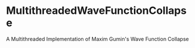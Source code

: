 # MultithreadedWaveFunctionCollapse
A Multithreaded Implementation of Maxim Gumin's Wave Function Collapse


